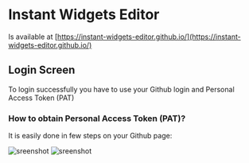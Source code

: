 # Instant Widgets Editor

Is available at [https://instant-widgets-editor.github.io/](https://instant-widgets-editor.github.io/)

## Login Screen

To login successfully you have to use your Github login and Personal Access Token (PAT)

### How to obtain Personal Access Token (PAT)?

It is easily done in few steps on your Github page:

![sreenshot](https://i.snipboard.io/4kyw8c.jpg)
![sreenshot](https://i.snipboard.io/6BT8EY.jpg)
